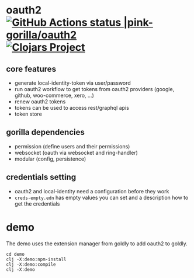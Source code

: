 # oauth2 [![GitHub Actions status |pink-gorilla/oauth2](https://github.com/pink-gorilla/oauth2/workflows/CI/badge.svg)](https://github.com/pink-gorilla/oauth2/actions?workflow=CI)[![Clojars Project](https://img.shields.io/clojars/v/org.pinkgorilla/oauth2.svg)](https://clojars.org/org.pinkgorilla/oauth2)


## core features
- generate local-identity-token via user/password
- run oauth2 workflow to get tokens from oauth2 providers (google, github, woo-commerce, xero, ...)
- renew oauth2 tokens
- tokens can be used to access rest/graphql apis
- token store

## gorilla dependencies
- permission (define users and their permissions)
- websocket (oauth via websocket and ring-handler)
- modular (config, persistence)

## credentials setting
- oauth2 and local-identity need a configuration before they work
- `creds-empty.edn` has empty values you can set and a description how to get the credentials


# demo

The demo uses the extension manager from goldly to add oauth2 to goldly.

```
cd demo
clj -X:demo:npm-install
clj -X:demo:compile
clj -X:demo
```

